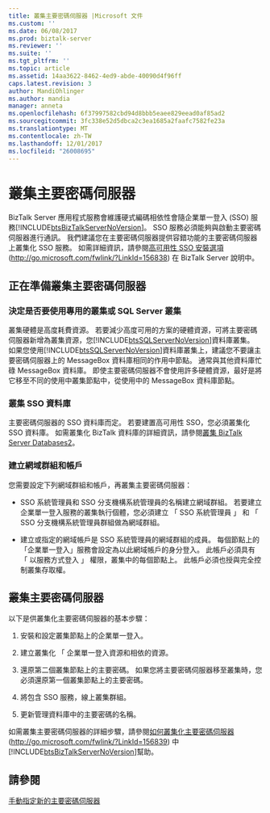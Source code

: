 ```yaml
---
title: 叢集主要密碼伺服器 |Microsoft 文件
ms.custom: ''
ms.date: 06/08/2017
ms.prod: biztalk-server
ms.reviewer: ''
ms.suite: ''
ms.tgt_pltfrm: ''
ms.topic: article
ms.assetid: 14aa3622-8462-4ed9-abde-40090d4f96ff
caps.latest.revision: 3
author: MandiOhlinger
ms.author: mandia
manager: anneta
ms.openlocfilehash: 6f37997582cbd94d8bbb5eaee829eead0af85ad2
ms.sourcegitcommit: 3fc338e52d5dbca2c3ea1685a2faafc7582fe23a
ms.translationtype: MT
ms.contentlocale: zh-TW
ms.lasthandoff: 12/01/2017
ms.locfileid: "26008695"
---
```

# <a name="clustering-the-master-secret-server"></a>叢集主要密碼伺服器
BizTalk Server 應用程式服務會維護硬式編碼相依性會隨企業單一登入 (SSO) 服務[!INCLUDE[btsBizTalkServerNoVersion](../includes/btsbiztalkservernoversion-md.md)]。 SSO 服務必須能夠與啟動主要密碼伺服器進行通訊。 我們建議您在主要密碼伺服器提供容錯功能的主要密碼伺服器上叢集化 SSO 服務。 如需詳細資訊，請參閱[高可用性 SSO 安裝選項](http://go.microsoft.com/fwlink/?LinkId=156838)(http://go.microsoft.com/fwlink/?LinkId=156838) 在 BizTalk Server 說明中。  
  
## <a name="preparing-for-clustering-the-master-secret-server"></a>正在準備叢集主要密碼伺服器  
  
### <a name="deciding-whether-to-use-a-dedicated-cluster-or-the-sql-server-cluster"></a>決定是否要使用專用的叢集或 SQL Server 叢集  
 叢集硬體是高度耗費資源。 若要減少高度可用的方案的硬體資源，可將主要密碼伺服器新增為叢集資源，您[!INCLUDE[btsSQLServerNoVersion](../includes/btssqlservernoversion-md.md)]資料庫叢集。 如果您使用[!INCLUDE[btsSQLServerNoVersion](../includes/btssqlservernoversion-md.md)]資料庫叢集上，建議您不要讓主要密碼伺服器上的 MessageBox 資料庫相同的作用中節點。 通常與其他資料庫忙碌 MessageBox 資料庫。 即使主要密碼伺服器不會使用許多硬體資源，最好是將它移至不同的使用中叢集節點中，從使用中的 MessageBox 資料庫節點。  
  
### <a name="clustering-the-sso-database"></a>叢集 SSO 資料庫  
 主要密碼伺服器的 SSO 資料庫而定。 若要建置高可用性 SSO，您必須叢集化 SSO 資料庫。 如需叢集化 BizTalk 資料庫的詳細資訊，請參閱[叢集 BizTalk Server Databases2](../technical-guides/clustering-the-biztalk-server-databases2.md)。  
  
### <a name="creating-domain-groups-and-accounts"></a>建立網域群組和帳戶  
 您需要設定下列網域群組和帳戶，再叢集主要密碼伺服器：  
  
-   SSO 系統管理員和 SSO 分支機構系統管理員的名稱建立網域群組。 若要建立企業單一登入服務的叢集執行個體，您必須建立 「 SSO 系統管理員 」 和 「 SSO 分支機構系統管理員群組做為網域群組。  
  
-   建立或指定的網域帳戶是 SSO 系統管理員的網域群組的成員。 每個節點上的「企業單一登入」服務會設定為以此網域帳戶的身分登入。 此帳戶必須具有 「 以服務方式登入 」 權限，叢集中的每個節點上。 此帳戶必須也授與完全控制叢集存取權。  
  
## <a name="clustering-the-master-secret-server"></a>叢集主要密碼伺服器  
 以下是供叢集化主要密碼伺服器的基本步驟：  
  
1.  安裝和設定叢集節點上的企業單一登入。  
  
2.  建立叢集化 「 企業單一登入資源和相依的資源。  
  
3.  還原第二個叢集節點上的主要密碼。 如果您將主要密碼伺服器移至叢集時，您必須還原第一個叢集節點上的主要密碼。  
  
4.  將包含 SSO 服務，線上叢集群組。  
  
5.  更新管理資料庫中的主要密碼的名稱。  
  
 如需叢集主要密碼伺服器的詳細步驟，請參閱[如何叢集化主要密碼伺服器](http://go.microsoft.com/fwlink/?LinkId=156839)(http://go.microsoft.com/fwlink/?LinkId=156839) 中[!INCLUDE[btsBizTalkServerNoVersion](../includes/btsbiztalkservernoversion-md.md)]幫助。  
  
## <a name="see-also"></a>請參閱  
 [手動指定新的主要密碼伺服器](../technical-guides/designating-a-new-master-secret-server-manually.md)